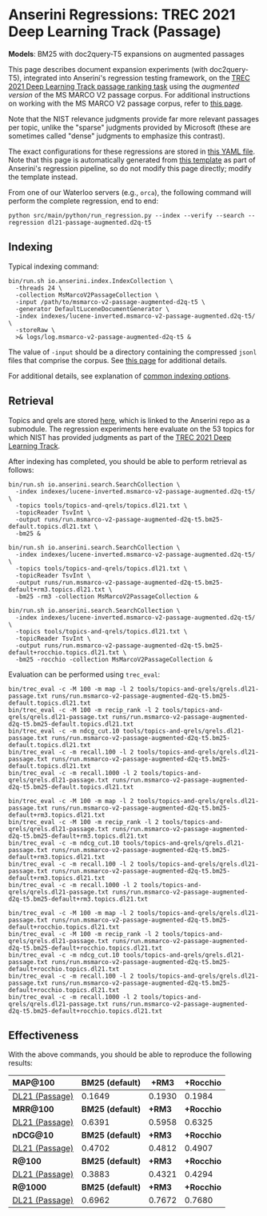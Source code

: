 # Anserini Regressions: TREC 2021 Deep Learning Track (Passage)

**Models**: BM25 with doc2query-T5 expansions on augmented passages

This page describes document expansion experiments (with doc2query-T5), integrated into Anserini's regression testing framework, on the [TREC 2021 Deep Learning Track passage ranking task](https://trec.nist.gov/data/deep2021.html) using the _augmented version_ of the MS MARCO V2 passage corpus.
For additional instructions on working with the MS MARCO V2 passage corpus, refer to [this page](../../docs/experiments-msmarco-v2.md).

Note that the NIST relevance judgments provide far more relevant passages per topic, unlike the "sparse" judgments provided by Microsoft (these are sometimes called "dense" judgments to emphasize this contrast).

The exact configurations for these regressions are stored in [this YAML file](../../src/main/resources/regression/dl21-passage-augmented.d2q-t5.yaml).
Note that this page is automatically generated from [this template](../../src/main/resources/docgen/templates/dl21-passage-augmented.d2q-t5.template) as part of Anserini's regression pipeline, so do not modify this page directly; modify the template instead.

From one of our Waterloo servers (e.g., `orca`), the following command will perform the complete regression, end to end:

```
python src/main/python/run_regression.py --index --verify --search --regression dl21-passage-augmented.d2q-t5
```

## Indexing

Typical indexing command:

```
bin/run.sh io.anserini.index.IndexCollection \
  -threads 24 \
  -collection MsMarcoV2PassageCollection \
  -input /path/to/msmarco-v2-passage-augmented-d2q-t5 \
  -generator DefaultLuceneDocumentGenerator \
  -index indexes/lucene-inverted.msmarco-v2-passage-augmented.d2q-t5/ \
  -storeRaw \
  >& logs/log.msmarco-v2-passage-augmented-d2q-t5 &
```

The value of `-input` should be a directory containing the compressed `jsonl` files that comprise the corpus.
See [this page](../../docs/experiments-msmarco-v2.md) for additional details.

For additional details, see explanation of [common indexing options](../../docs/common-indexing-options.md).

## Retrieval

Topics and qrels are stored [here](https://github.com/castorini/anserini-tools/tree/master/topics-and-qrels), which is linked to the Anserini repo as a submodule.
The regression experiments here evaluate on the 53 topics for which NIST has provided judgments as part of the [TREC 2021 Deep Learning Track](https://trec.nist.gov/data/deep2021.html).

After indexing has completed, you should be able to perform retrieval as follows:

```
bin/run.sh io.anserini.search.SearchCollection \
  -index indexes/lucene-inverted.msmarco-v2-passage-augmented.d2q-t5/ \
  -topics tools/topics-and-qrels/topics.dl21.txt \
  -topicReader TsvInt \
  -output runs/run.msmarco-v2-passage-augmented-d2q-t5.bm25-default.topics.dl21.txt \
  -bm25 &

bin/run.sh io.anserini.search.SearchCollection \
  -index indexes/lucene-inverted.msmarco-v2-passage-augmented.d2q-t5/ \
  -topics tools/topics-and-qrels/topics.dl21.txt \
  -topicReader TsvInt \
  -output runs/run.msmarco-v2-passage-augmented-d2q-t5.bm25-default+rm3.topics.dl21.txt \
  -bm25 -rm3 -collection MsMarcoV2PassageCollection &

bin/run.sh io.anserini.search.SearchCollection \
  -index indexes/lucene-inverted.msmarco-v2-passage-augmented.d2q-t5/ \
  -topics tools/topics-and-qrels/topics.dl21.txt \
  -topicReader TsvInt \
  -output runs/run.msmarco-v2-passage-augmented-d2q-t5.bm25-default+rocchio.topics.dl21.txt \
  -bm25 -rocchio -collection MsMarcoV2PassageCollection &
```

Evaluation can be performed using `trec_eval`:

```
bin/trec_eval -c -M 100 -m map -l 2 tools/topics-and-qrels/qrels.dl21-passage.txt runs/run.msmarco-v2-passage-augmented-d2q-t5.bm25-default.topics.dl21.txt
bin/trec_eval -c -M 100 -m recip_rank -l 2 tools/topics-and-qrels/qrels.dl21-passage.txt runs/run.msmarco-v2-passage-augmented-d2q-t5.bm25-default.topics.dl21.txt
bin/trec_eval -c -m ndcg_cut.10 tools/topics-and-qrels/qrels.dl21-passage.txt runs/run.msmarco-v2-passage-augmented-d2q-t5.bm25-default.topics.dl21.txt
bin/trec_eval -c -m recall.100 -l 2 tools/topics-and-qrels/qrels.dl21-passage.txt runs/run.msmarco-v2-passage-augmented-d2q-t5.bm25-default.topics.dl21.txt
bin/trec_eval -c -m recall.1000 -l 2 tools/topics-and-qrels/qrels.dl21-passage.txt runs/run.msmarco-v2-passage-augmented-d2q-t5.bm25-default.topics.dl21.txt

bin/trec_eval -c -M 100 -m map -l 2 tools/topics-and-qrels/qrels.dl21-passage.txt runs/run.msmarco-v2-passage-augmented-d2q-t5.bm25-default+rm3.topics.dl21.txt
bin/trec_eval -c -M 100 -m recip_rank -l 2 tools/topics-and-qrels/qrels.dl21-passage.txt runs/run.msmarco-v2-passage-augmented-d2q-t5.bm25-default+rm3.topics.dl21.txt
bin/trec_eval -c -m ndcg_cut.10 tools/topics-and-qrels/qrels.dl21-passage.txt runs/run.msmarco-v2-passage-augmented-d2q-t5.bm25-default+rm3.topics.dl21.txt
bin/trec_eval -c -m recall.100 -l 2 tools/topics-and-qrels/qrels.dl21-passage.txt runs/run.msmarco-v2-passage-augmented-d2q-t5.bm25-default+rm3.topics.dl21.txt
bin/trec_eval -c -m recall.1000 -l 2 tools/topics-and-qrels/qrels.dl21-passage.txt runs/run.msmarco-v2-passage-augmented-d2q-t5.bm25-default+rm3.topics.dl21.txt

bin/trec_eval -c -M 100 -m map -l 2 tools/topics-and-qrels/qrels.dl21-passage.txt runs/run.msmarco-v2-passage-augmented-d2q-t5.bm25-default+rocchio.topics.dl21.txt
bin/trec_eval -c -M 100 -m recip_rank -l 2 tools/topics-and-qrels/qrels.dl21-passage.txt runs/run.msmarco-v2-passage-augmented-d2q-t5.bm25-default+rocchio.topics.dl21.txt
bin/trec_eval -c -m ndcg_cut.10 tools/topics-and-qrels/qrels.dl21-passage.txt runs/run.msmarco-v2-passage-augmented-d2q-t5.bm25-default+rocchio.topics.dl21.txt
bin/trec_eval -c -m recall.100 -l 2 tools/topics-and-qrels/qrels.dl21-passage.txt runs/run.msmarco-v2-passage-augmented-d2q-t5.bm25-default+rocchio.topics.dl21.txt
bin/trec_eval -c -m recall.1000 -l 2 tools/topics-and-qrels/qrels.dl21-passage.txt runs/run.msmarco-v2-passage-augmented-d2q-t5.bm25-default+rocchio.topics.dl21.txt
```

## Effectiveness

With the above commands, you should be able to reproduce the following results:

| **MAP@100**                                                                                                  | **BM25 (default)**| **+RM3**  | **+Rocchio**|
|:-------------------------------------------------------------------------------------------------------------|-----------|-----------|-----------|
| [DL21 (Passage)](https://microsoft.github.io/msmarco/TREC-Deep-Learning)                                     | 0.1649    | 0.1930    | 0.1984    |
| **MRR@100**                                                                                                  | **BM25 (default)**| **+RM3**  | **+Rocchio**|
| [DL21 (Passage)](https://microsoft.github.io/msmarco/TREC-Deep-Learning)                                     | 0.6391    | 0.5958    | 0.6325    |
| **nDCG@10**                                                                                                  | **BM25 (default)**| **+RM3**  | **+Rocchio**|
| [DL21 (Passage)](https://microsoft.github.io/msmarco/TREC-Deep-Learning)                                     | 0.4702    | 0.4812    | 0.4907    |
| **R@100**                                                                                                    | **BM25 (default)**| **+RM3**  | **+Rocchio**|
| [DL21 (Passage)](https://microsoft.github.io/msmarco/TREC-Deep-Learning)                                     | 0.3883    | 0.4321    | 0.4294    |
| **R@1000**                                                                                                   | **BM25 (default)**| **+RM3**  | **+Rocchio**|
| [DL21 (Passage)](https://microsoft.github.io/msmarco/TREC-Deep-Learning)                                     | 0.6962    | 0.7672    | 0.7680    |
